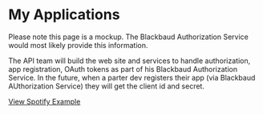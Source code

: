 ---
---

# My Applications

<p class="alert alert-warning">
  Please note this page is a mockup.  The Blackbaud Authorization Service would most likely provide this information.
</p>

The API team will build the web site and services to handle authorization, app registration, OAuth tokens as part of his Blackbaud Authorization Service.  In the future, when a parter dev registers their app (via Blackbaud AUthorization Service) they will get the client id and secret.

<a href="https://developer.spotify.com/my-applications/#!/" target="_blank" class="btn btn-primary">View Spotify Example</a>